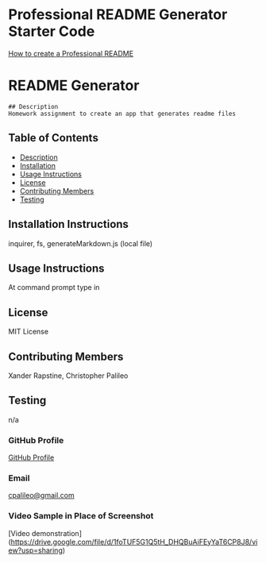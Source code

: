 # Professional README Generator Starter Code

[How to create a Professional README](https://coding-boot-camp.github.io/full-stack/github/professional-readme-guide)

# README Generator

    ## Description
    Homework assignment to create an app that generates readme files

## Table of Contents

- [Description](#Description)
- [Installation](#Installation-Instructions)
- [Usage Instructions](#Usage-Instructions)
- [License](#License)
- [Contributing Members](#Contributing-Members)
- [Testing](#Testing)

## Installation Instructions

inquirer, fs, generateMarkdown.js (local file)

## Usage Instructions

At command prompt type in <node index.js>

## License

MIT License

## Contributing Members

Xander Rapstine, Christopher Palileo

## Testing

n/a

### GitHub Profile

[GitHub Profile](https://github.com/cpalileo/readme-generator)

### Email

cpalileo@gmail.com

### Video Sample in Place of Screenshot

[Video demonstration] (https://drive.google.com/file/d/1foTUF5G1Q5tH_DHQBuAiFEyYaT6CP8J8/view?usp=sharing)
